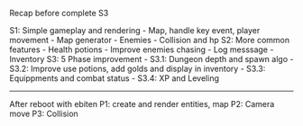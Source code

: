 Recap before complete S3

S1: Simple gameplay and rendering - Map, handle key event, player movement - Map generator - Enemies - Collision and hp
S2: More common features - Health potions - Improve enemies chasing - Log messsage - Inventory
S3: 5 Phase improvement - S3.1: Dungeon depth and spawn algo - S3.2: Improve use potions, add golds and display in inventory - S3.3: Equippments and combat status - S3.4: XP and Leveling

---

After reboot with ebiten
P1: create and render entities, map
P2: Camera move
P3: Collision
